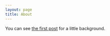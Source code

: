 ```yaml
---
layout: page
title: About
---
```



You can see [the first post](https://builtfromhere.com/general/welcome.html) for a little background.
